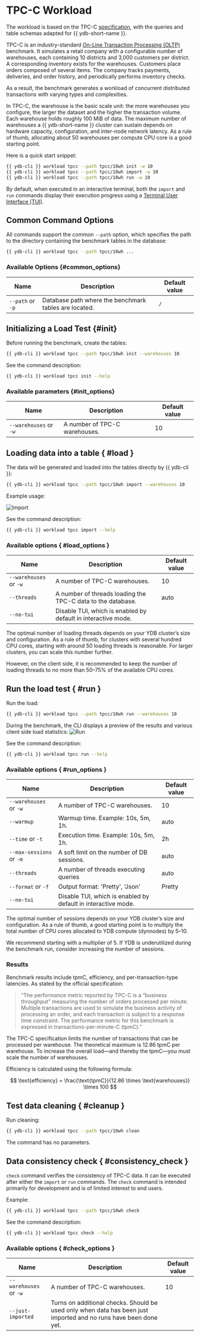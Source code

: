 # TPC-C Workload

The workload is based on the TPC-C [specification](https://www.tpc.org/tpc_documents_current_versions/pdf/tpc-c_v5.11.0.pdf), with the queries and table schemas adapted for {{ ydb-short-name }}.

TPC-C is an industry-standard [On-Line Transaction Processing (OLTP)](https://en.wikipedia.org/wiki/Online_transaction_processing) benchmark. It simulates a retail company with a configurable number of warehouses, each containing 10 districts and 3,000 customers per district. A corresponding inventory exists for the warehouses. Customers place orders composed of several items. The company tracks payments, deliveries, and order history, and periodically performs inventory checks.

As a result, the benchmark generates a workload of concurrent distributed transactions with varying types and complexities.

In TPC-C, the warehouse is the basic scale unit: the more warehouses you configure, the larger the dataset and the higher the transaction volume. Each warehouse holds roughly 100 MiB of data. The maximum number of warehouses a {{ ydb-short-name }} cluster can sustain depends on hardware capacity, configuration, and inter-node network latency. As a rule of thumb, allocating about 50 warehouses per compute CPU core is a good starting point.

Here is a quick start snippet:

```bash
{{ ydb-cli }} workload tpcc --path tpcc/10wh init -w 10
{{ ydb-cli }} workload tpcc --path tpcc/10wh import -w 10
{{ ydb-cli }} workload tpcc --path tpcc/10wh run -w 10
```

By default, when executed in an interactive terminal, both the `import` and `run` commands display their execution progress using a [Terminal User Interface (TUI)](https://en.wikipedia.org/wiki/Text-based_user_interface).

## Common Command Options

All commands support the common `--path` option, which specifies the path to the directory containing the benchmark tables in the database:

```bash
{{ ydb-cli }} workload tpcc --path tpcc/10wh ...
```

### Available Options {#common_options}

| Name             | Description                                           | Default value |
|------------------|-------------------------------------------------------|----------------|
| `--path` or `-p` | Database path where the benchmark tables are located. | `/`            |

## Initializing a Load Test {#init}

Before running the benchmark, create the tables:

```bash
{{ ydb-cli }} workload tpcc --path tpcc/10wh init --warehouses 10
```

See the command description:

```bash
{{ ydb-cli }} workload tpcc init --help
```

### Available parameters {#init_options}

| Name                         | Description                    | Default value |
|------------------------------|--------------------------------|---------------|
| `--warehouses` or `-w`       | A number of TPC-C warehouses.  | 10            |

## Loading data into a table { #load }

The data will be generated and loaded into the tables directly by {{ ydb-cli }}:

```bash
{{ ydb-cli }} workload tpcc --path tpcc/10wh import --warehouses 10
```

Example usage:

![Import](_assets/tpcc-import.gif)

See the command description:

```bash
{{ ydb-cli }} workload tpcc import --help
```

### Available options { #load_options }

| Name                         | Description                                                    | Default value |
|------------------------------|----------------------------------------------------------------|---------------|
| `--warehouses` or `-w`       | A number of TPC-C warehouses.                                  | 10            |
| `--threads`                  | A number of threads loading the TPC-C data to the database.    | auto          |
| `--no-tui`                   | Disable TUI, which is enabled by default in interactive mode.  |               |

The optimal number of loading threads depends on your YDB cluster’s size and configuration. As a rule of thumb, for clusters with several hundred CPU cores, starting with around 50 loading threads is reasonable. For larger clusters, you can scale this number further.

However, on the client side, it is recommended to keep the number of loading threads to no more than 50–75% of the available CPU cores.

## Run the load test { #run }

Run the load:

```bash
{{ ydb-cli }} workload tpcc --path tpcc/10wh run --warehouses 10
```

During the benchmark, the CLI displays a preview of the results and various client side load statistics:
![Run](_assets/tpcc-run.gif)

See the command description:

```bash
{{ ydb-cli }} workload tpcc run --help
```

### Available options { #run_options }

| Name                         | Description                                                    | Default value |
|------------------------------|----------------------------------------------------------------|---------------|
| `--warehouses` or `-w`       | A number of TPC-C warehouses.                                  | 10            |
| `--warmup`                   | Warmup time. Example: 10s, 5m, 1h.                             | auto          |
| `--time` or `-t`             | Execution time. Example: 10s, 5m, 1h.                          | 2h            |
| `--max-sessions` or `-m`     | A soft limit on the number of DB sessions.                     | auto          |
| `--threads`                  | A number of threads executing queries                          | auto          |
| `--format` or `-f`           | Output format: 'Pretty', 'Json'                                | Pretty        |
| `--no-tui`                   | Disable TUI, which is enabled by default in interactive mode.  |               |

The optimal number of sessions depends on your YDB cluster’s size and configuration. As a rule of thumb, a good starting point is to multiply the total number of CPU cores allocated to YDB compute (dynnodes) by 5–10.

We recommend starting with a multiplier of 5. If YDB is underutilized during the benchmark run, consider increasing the number of sessions.

### Results

Benchmark results include tpmC, efficiency, and per-transaction-type latencies. As stated by the official specification:

> “The performance metric reported by TPC-C is a “business throughput” measuring the number of orders processed per minute. Multiple transactions are used to simulate the business activity of processing an order, and each transaction is subject to a response time constraint. The performance metric for this benchmark is expressed in transactions-per-minute-C (tpmC).”

The TPC-C specification limits the number of transactions that can be processed per warehouse. The theoretical maximum is 12.86 tpmC per warehouse. To increase the overall load—and thereby the tpmC—you must scale the number of warehouses.

Efficiency is calculated using the following formula:

$$
\text{efficiency} = \frac{\text{tpmC}}{12.86 \times \text{warehouses}} \times 100
$$

## Test data cleaning { #cleanup }

Run cleaning:

```bash
{{ ydb-cli }} workload tpcc --path tpcc/10wh clean
```

The command has no parameters.

## Data consistency check { #consistency_check }

`check` command verifies the consistency of TPC-C data. It can be executed after either the `import` or `run` commands. The `check` command is intended primarily for development and is of limited interest to end users.

Example:

```bash
{{ ydb-cli }} workload tpcc --path tpcc/10wh check
```

See the command description:

```bash
{{ ydb-cli }} workload tpcc check --help
```

### Available options { #check_options }

| Name                         | Description                                                                                                         | Default value |
|------------------------------|---------------------------------------------------------------------------------------------------------------------|---------------|
| `--warehouses` or `-w`       | A number of TPC-C warehouses.                                                                                       | 10            |
| `--just-imported`            | Turns on additional checks. Should be used only when data has been just imported and no runs have been done yet.    |               |
